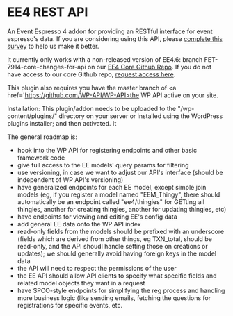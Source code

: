 EE4 REST API
=========

An Event Espresso 4 addon for providing an RESTful interface for event espresso's data. If you are considering using this API, please <a href='http://eventespresso.com/developers/event-espresso-4-rest-api-survey/'>complete this survey</a> to help us make it better.

It currently only works with a non-released version of EE4.6: branch FET-7914-core-changes-for-api on our <a href='https://github.com/eventespresso/event-espresso-core/tree/FET-7914-core-changes-for-api'>EE4 Core Github Repo</a>. If you do not have access to our core Github repo, <a href='http://eventespresso.com/developers/request-repo-access/'>request access here</a>.

This plugin also requires you have the master branch of <a href='https://github.com/WP-API/WP-API>the WP API</a> active on your site.

Installation:
This plugin/addon needs to be uploaded to the "/wp-content/plugins/" directory on your server or installed using the WordPress plugins installer; and then activated. It

The general roadmap is:
<ul><li>hook into the WP API for registering endpoints and other basic framework code</li>
<li>give full access to the EE models' query params for filtering</li>
<li>use versioning, in case we want to adjust our API's interface (should be independent of WP API's versioning)</li>
<li>have generalized endpoints for each EE model, except simple join models (eg, if you register a model named
"EEM_Thingy", there should automatically be an endpoint called "ee4/thingies" for GETting all thingies, another
for creating thingies, another for updating thingies, etc)</li>
<li>have endpoints for viewing and editing EE's config data</li>
<li>add general EE data onto the WP API index</li>
<li>read-only fields from the models should be prefixed with an underscore (fields which are
derived from other things, eg TXN_total, should be read-only, and the API shoudl handle setting those on creations or updates);
we should generally avoid having foreign keys in the model data</li>
<li>the API will need to respect the permissions of the user</li>
<li>the EE API should allow API clients to specify what specific fields and related model objects they want in a request</li>
<li>have SPCO-style endpoints for simplifying the reg process and handling more business logic (like sending emails, fetching the questions for registrations for specific events, etc.</li></ul>